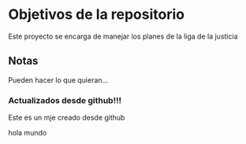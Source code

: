 # Objetivos de la repositorio

Este proyecto se encarga de manejar los planes de la liga de la justicia


## Notas
Pueden hacer lo que quieran...

### Actualizados desde github!!!
Este es un  mje creado desde github

hola mundo
